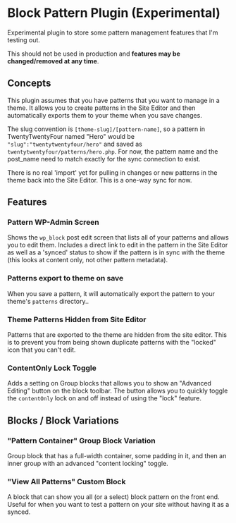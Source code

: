 # Block Pattern Plugin (Experimental)

Experimental plugin to store some pattern management features that I'm testing out.

This should not be used in production and **features may be changed/removed at any time**.

## Concepts

This plugin assumes that you have patterns that you want to manage in a theme. It allows you to create patterns in the Site Editor and then automatically exports them to your theme when you save changes.

The slug convention is `[theme-slug]/[pattern-name]`, so a pattern in TwentyTwentyFour named "Hero" would be `"slug":"twentytwentyfour/hero"` and saved as `twentytwentyfour/patterns/hero.php`. For now, the pattern name and the post_name need to match exactly for the sync connection to exist.

There is no real 'import' yet for pulling in changes or new patterns in the theme back into the Site Editor. This is a one-way sync for now.

## Features

### Pattern WP-Admin Screen

Shows the `wp_block` post edit screen that lists all of your patterns and allows you to edit them. Includes a direct link to edit in the pattern in the Site Editor as well as a 'synced' status to show if the pattern is in sync with the theme (this looks at content only, not other pattern metadata).

### Patterns export to theme on save

When you save a pattern, it will automatically export the pattern to your theme's `patterns` directory..

### Theme Patterns Hidden from Site Editor

Patterns that are exported to the theme are hidden from the site editor. This is to prevent you from being shown duplicate patterns with the "locked" icon that you can't edit.

### ContentOnly Lock Toggle

Adds a setting on Group blocks that allows you to show an "Advanced Editing" button on the block toolbar. The button allows you to quickly toggle the `contentOnly` lock on and off instead of using the "lock" feature.

## Blocks / Block Variations

### "Pattern Container" Group Block Variation

Group block that has a full-width container, some padding in it, and then an inner group with an advanced "content locking" toggle.

### "View All Patterns" Custom Block

A block that can show you all (or a select) block pattern on the front end. Useful for when you want to test a pattern on your site without having it as a synced.
